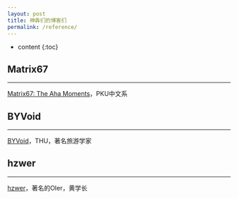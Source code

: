 ```yaml
---
layout: post
title: 神犇们的博客们
permalink: /reference/
---
```


* content
{:toc}


## Matrix67
***
[Matrix67: The Aha Moments](http://www.matrix67.com/blog/)，PKU中文系

## BYVoid
***
[BYVoid](https://www.byvoid.com/)，THU，著名旅游学家

## hzwer
***
[hzwer](http://hzwer.com/)，著名的OIer，黄学长

